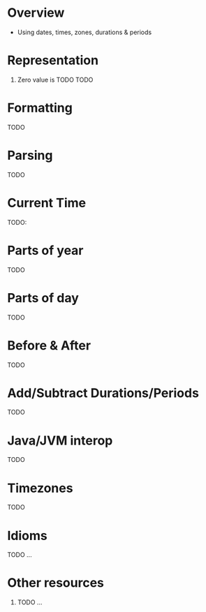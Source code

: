 # Overview
- Using dates, times, zones, durations & periods


# Representation
1. Zero value is TODO
TODO


# Formatting
TODO


# Parsing
TODO


# Current Time
TODO:


# Parts of year
TODO


# Parts of day
TODO


# Before & After
TODO


# Add/Subtract Durations/Periods
TODO


# Java/JVM interop
TODO


# Timezones
TODO


# Idioms
TODO ...



# Other resources
1. TODO ...
